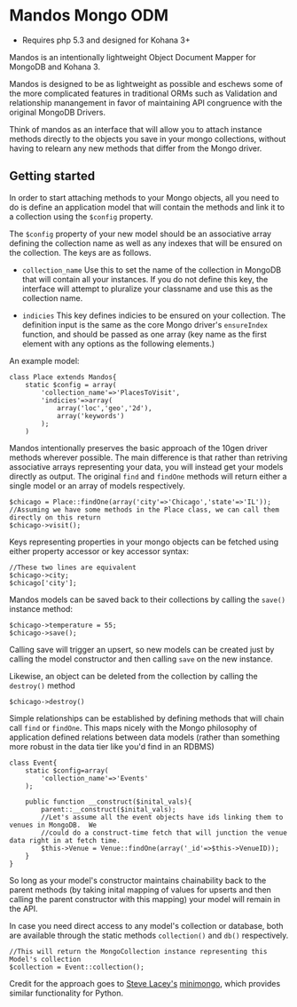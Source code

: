 # Mandos Mongo ODM

+ Requires php 5.3 and designed for Kohana 3+

Mandos is an intentionally lightweight Object Document Mapper for MongoDB and Kohana 3.

Mandos is designed to be as lightweight as possible and eschews some of the more complicated features
in traditional ORMs such as Validation and relationship manangement in favor of maintaining API congruence
with the original MongoDB Drivers.

Think of mandos as an interface that will allow you to attach instance methods directly to the objects you save in your
mongo collections, without having to relearn any new methods that differ from the Mongo driver.

## Getting started

In order to start attaching methods to your Mongo objects, all you need to do is define an application model that will contain
the methods and link it to a collection using the `$config` property.

The `$config` property of your new model should be an associative array defining the collection name 
as well as any indexes that will be ensured on the collection.  The keys are as follows.

+ `collection_name` Use this to set the name of the collection in MongoDB that will contain all your instances.  If you do not 
define this key, the interface will attempt to pluralize your classname and use this as the collection name.

+ `indicies` This key defines indicies to be ensured on your collection.  The definition input is the same as the core Mongo driver's 
`ensureIndex` function, and should be passed as one array (key name as the first element with any options as the following elements.)

An example model:

	class Place extends Mandos{
		static $config = array(
			'collection_name'=>'PlacesToVisit',
			'indicies'=>array(
				array('loc','geo','2d'),
				array('keywords')
			);
		)

Mandos intentionally preserves the basic approach of the 10gen driver methods wherever possible.  The main difference is that rather
than retriving associative arrays representing your data, you will instead get your models directly as output.  The original `find` and `findOne`
methods will return either a single model or an array of models respectively.

	$chicago = Place::findOne(array('city'=>'Chicago','state'=>'IL'));
	//Assuming we have some methods in the Place class, we can call them directly on this return
	$chicago->visit();

Keys representing properties in your mongo objects can be fetched using either property accessor or key accessor syntax:

	//These two lines are equivalent
	$chicago->city;
	$chicago['city'];

Mandos models can be saved back to their collections by calling the `save()` instance method:

	$chicago->temperature = 55;
	$chicago->save();

Calling save will trigger an upsert, so new models can be created just by calling the model constructor and then calling `save` on the new instance.

Likewise, an object can be deleted from the collection by calling the `destroy()` method
	
	$chicago->destroy()

Simple relationships can be established by defining methods that will chain call `find` or `findOne`.  This maps nicely with the Mongo
philosophy of application defined relations between data models (rather than something more robust in the data tier like you'd find in an RDBMS)

	class Event{
		static $config=array(
			'collection_name'=>'Events'
		);
		
		public function __construct($inital_vals){
			parent::__construct($inital_vals);
			//Let's assume all the event objects have ids linking them to venues in MongoDB.  We
			//could do a construct-time fetch that will junction the venue data right in at fetch time.
			$this->Venue = Venue::findOne(array('_id'=>$this->VenueID));
		}
	}

So long as your model's constructor maintains chainability back to the parent methods (by taking inital mapping of values for upserts
and then calling the parent constructor with this mapping) your model will remain in the API.

In case you need direct access to any model's collection or database, both are available through the static methods `collection()` and `db()` respectively.

	//This will return the MongoCollection instance representing this Model's collection
	$collection = Event::collection();

Credit for the approach goes to <a href="https://github.com/slacy">Steve Lacey's</a> <a href="https://github.com/slacy/minimongo">minimongo</a>, which
provides similar functionality for Python.
